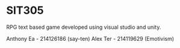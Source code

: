 # SIT305
RPG text based game developed using visual studio and unity.

Anthony Ea - 214126186 (say-ten)
Alex Ter - 214119629 (Emotivism)
